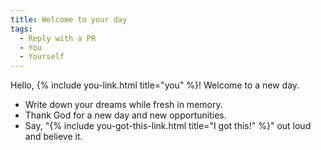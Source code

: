 ```yaml
---
title: Welcome to your day
tags:
  - Reply with a PR
  - You
  - Yourself
---
```

Hello, {% include you-link.html title="you" %}! Welcome to a new day. 

* Write down your dreams while fresh in memory.
* Thank God for a new day and new opportunities.
* Say, "{% include you-got-this-link.html title="I got this!" %}" out loud and believe it.
